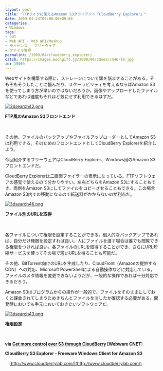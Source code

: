```yaml
---
layout: post
title: "FTPライクに使えるAmazon S3クライアント「CloudBerry Explorer」"
date: 2009-04-24T09:00:00+09:00
categories:
- Windows
tags: 
- GUI
- Web API - Web API/Mashup
- ライセンス - フリーウェア
- ファイル管理
permalink: /2009/04/cloudberry_explorer/
catch: https://images.moongift.jp/2009/04/3dsearch46-tm.jpg
id: 15009
---
```

Webサイトを構築する際に、ストレージについて頭を悩ませることがある。そもそもそうしたことに悩んだり、スケーラビリティを考えるならばAmazon S3を使ってしまう方が早いのではないだろうか。画像やアップロードしたファイルなどであれば速度もそれほど気にせず利用できるはずだ。

  

[![3dsearch42.png](https://images.moongift.jp/2009/04/3dsearch42-tm.jpg)](https://images.moongift.jp/2009/04/3dsearch42.png)  
  
**FTP風のAmazon S3フロントエンド**

  

　

  

その他、ファイルのバックアップやファイルアップローダーとしてAmazon S3は利用できる。そのためのフロントエンドとしてCloudBerry Explorerを紹介しよう。

  

今回紹介するフリーウェアはCloudBerry Explorer、Windows用のAmazon S3フロントエンドだ。

  
<!--more-->

CloudBerry Explorerは二画面ファイラーの表示になっている。FTPソフトウェアの感覚で使えるので分かりやすい。左右どちらをAmazon S3にすることもでき、両側をAmazon S3にしてファイルをコピーさせることもできる。この場合Amazon S3内での移動になるので転送料がかからないのが利点だ。

  

[![3dsearch46.png](https://images.moongift.jp/2009/04/3dsearch46-tm.jpg)](https://images.moongift.jp/2009/04/3dsearch46.png)  
  
**ファイル別のURLを取得**

  

　

  

各ファイルについて権限を設定することができる。個人的なバックアップであれば、自分だけ権限を設定すれば良い。人にファイルを渡す場合は誰でも閲覧できる権限をつければ良い。各ファイルのURLを取得することができ、さらにURL短縮サービスを使ってその場で短いURLを得ることも可能だ。

  

その他、BitTorrent向けのURLを生成したり、CloudFront（Amazonの提供するCDN）への対応、Microsoft PowerShellによる自動操作などに対応している。ファイルのメタ情報を変更できないようだが、一般的な操作であれば十分対応できるだろう。

  

Amazon S3はプログラムからの操作が一般的で、ファイルをそのままにしておくと課金されてしまうためきちんとファイルを消したか確認する必要がある。開発時においても手元においておきたいソフトウェアだ。

  

[![3dsearch43.png](https://images.moongift.jp/2009/04/3dsearch43-tm.jpg)](https://images.moongift.jp/2009/04/3dsearch43.png)  
  
**権限設定**

  

　

  

**via [Get more control over S3 through CloudBerry](http://news.cnet.com/8301-17939_109-10221695-2.html?part=rss&tag=feed&subj=Webware) [Webware CNET**]

  

**CloudBerry S3 Explorer - Freeware Windows Client for Amazon S3**  
  
　[http://www.cloudberrylab.com/](http://www.cloudberrylab.com/)

  
